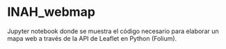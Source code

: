 # INAH_webmap
Jupyter notebook donde se muestra el código necesario para elaborar un mapa web a través de la API de Leaflet en Python (Folium). 
